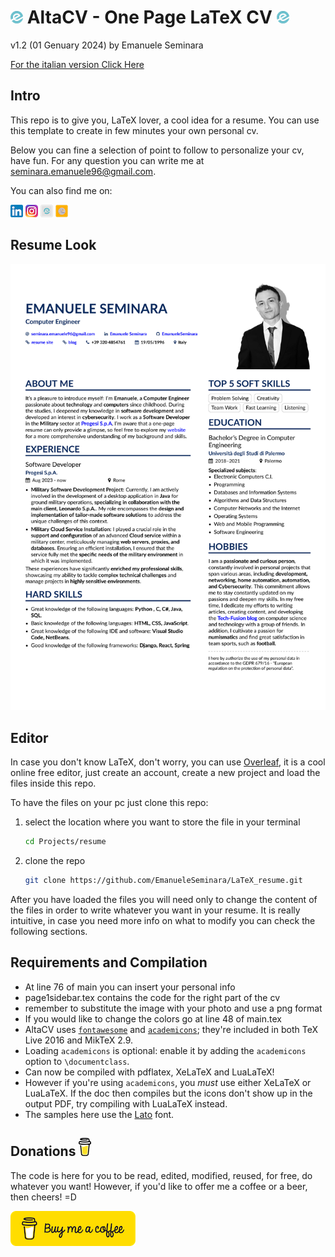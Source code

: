 # [![emanueleseminara.it](https://github.com/EmanueleSeminara/images/blob/main/logo_e_20x20.png?raw=true)](https://emanueleseminara.it/) AltaCV - One Page LaTeX CV [![emanueleseminara.it](https://github.com/EmanueleSeminara/images/blob/main/logo_e_20x20.png?raw=true)](https://emanueleseminara.it/)

v1.2 (01 Genuary 2024) by Emanuele Seminara

[For the italian version Click Here](https://github.com/EmanueleSeminara/LaTeX_resume/tree/ITA)
## Intro

This repo is to give you, LaTeX lover, a cool idea for a resume.
You can use this template to create in few minutes your own personal cv.

Below you can fine a selection of point to follow to personalize your cv, have fun.
For any question you can write me at [seminara.emanuele96@gmail.com](mailto:seminara.emanuele96@gmail.com).

You can also find me on:

[![emanueleseminara.it](https://github.com/EmanueleSeminara/images/blob/main/LinkedIn_icon_2x20.png?raw=true)](https://www.linkedin.com/in/emanuele-seminara/)
[![emanueleseminara.it](https://github.com/EmanueleSeminara/images/blob/main/Instagram_icon_20x20.png?raw=true)](https://www.instagram.com/emanuele_seminara/)
[![emanueleseminara.it](https://github.com/EmanueleSeminara/images/blob/main/pulsante_e_20x20.png?raw=true)](https://www.instagram.com/emanuele_seminara/)
[![emanueleseminara.it](https://github.com/EmanueleSeminara/images/blob/main/pulsante_tech_fusion_20x20.png?raw=true)](https://tech-fusion.it/)

## Resume Look
![Screenshot 2023-10-07 alle 15 01 09](Emanuele_Seminara_CV_ENG.jpg)

## Editor
In case you don't know LaTeX, don't worry, you can use [Overleaf](https://overleaf.com), it is a cool online free editor,
just create an account, create a new project and load the files inside this repo.

To have the files on your pc just clone this repo:

1) select the location where you want to store the file in your terminal

   ```bash
   cd Projects/resume
   ```

2) clone the repo

   ```bash
   git clone https://github.com/EmanueleSeminara/LaTeX_resume.git
   ```

After you have loaded the files you will need only to change the content of the files in order to write whatever you want in your resume.
It is really intuitive, in case you need more info on what to modify you can check the following sections.

## Requirements and Compilation

* At line 76 of main you can insert your personal info
* page1sidebar.tex contains the code for the right part of the cv
* remember to substitute the image with your photo and use a png format
* If you would like to change the colors go at line 48 of main.tex
* AltaCV uses [`fontawesome`](http://www.ctan.org/pkg/fontawesome) and [`academicons`](http://www.ctan.org/pkg/academicons); they're included in both TeX Live 2016 and MikTeX 2.9.
* Loading `academicons` is optional: enable it by adding the `academicons` option to `\documentclass`.
* Can now be compiled with pdflatex, XeLaTeX and LuaLaTeX!
* However if you're using `academicons`, you _must_ use either XeLaTeX or LuaLaTeX. If the doc then compiles but the icons don't show up in the output PDF, try compiling with LuaLaTeX instead.
* The samples here use the [Lato](http://www.latofonts.com/lato-free-fonts/) font.

## Donations [![Screen Grafico Entrate Uscite](https://github.com/EmanueleSeminara/images/blob/main/buy-me-a-coffee-logo-20x29.png?raw=true)](https://www.buymeacoffee.com/emanueleseminara)
The code is here for you to be read, edited, modified, reused, for free, do whatever you want!
However, if you'd like to offer me a coffee or a beer, then cheers! =D

[![QR](https://github.com/EmanueleSeminara/images/blob/main/bmc-button_small2.png?raw=true)](https://www.buymeacoffee.com/emanueleseminara)